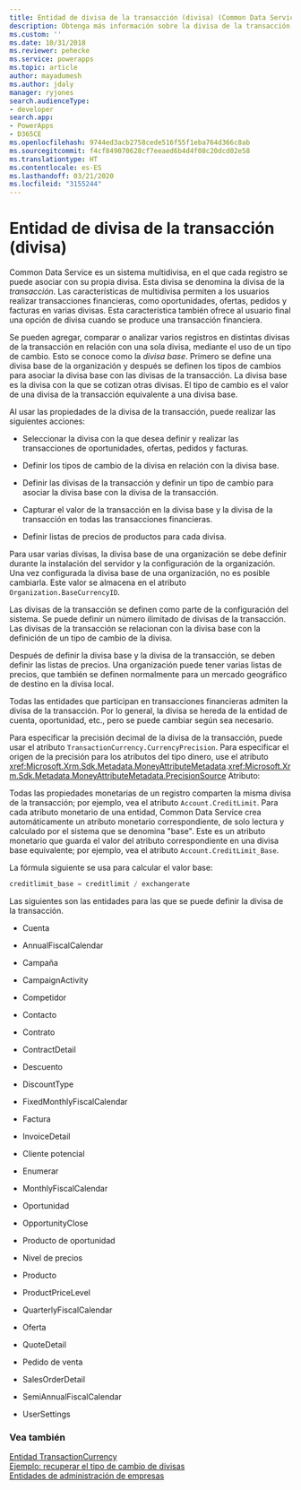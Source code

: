 ```yaml
---
title: Entidad de divisa de la transacción (divisa) (Common Data Service) | Microsoft Docs
description: Obtenga más información sobre la divisa de la transacción, que es una función multidivisa que permite a los usuarios realizar transacciones financieras en varias monedas. Es posible agregar, comparar o analizar varios registros en diferentes monedas de transacción con respecto a una moneda única utilizando la moneda base.
ms.custom: ''
ms.date: 10/31/2018
ms.reviewer: pehecke
ms.service: powerapps
ms.topic: article
author: mayadumesh
ms.author: jdaly
manager: ryjones
search.audienceType:
- developer
search.app:
- PowerApps
- D365CE
ms.openlocfilehash: 9744ed3acb2758cede516f55f1eba764d366c8ab
ms.sourcegitcommit: f4cf849070628cf7eeaed6b4d4f08c20dcd02e58
ms.translationtype: HT
ms.contentlocale: es-ES
ms.lasthandoff: 03/21/2020
ms.locfileid: "3155244"
---
```

# <a name="transaction-currency-currency-entity"></a>Entidad de divisa de la transacción (divisa)

Common Data Service es un sistema multidivisa, en el que cada registro se puede asociar con su propia divisa. Esta divisa se denomina la divisa de la *transacción*. Las características de multidivisa permiten a los usuarios realizar transacciones financieras, como oportunidades, ofertas, pedidos y facturas en varias divisas. Esta característica también ofrece al usuario final una opción de divisa cuando se produce una transacción financiera.  
  
 Se pueden agregar, comparar o analizar varios registros en distintas divisas de la transacción en relación con una sola divisa, mediante el uso de un tipo de cambio. Esto se conoce como la *divisa base*. Primero se define una divisa base de la organización y después se definen los tipos de cambios para asociar la divisa base con las divisas de la transacción. La divisa base es la divisa con la que se cotizan otras divisas. El tipo de cambio es el valor de una divisa de la transacción equivalente a una divisa base.  
  
 Al usar las propiedades de la divisa de la transacción, puede realizar las siguientes acciones:  
  
- Seleccionar la divisa con la que desea definir y realizar las transacciones de oportunidades, ofertas, pedidos y facturas.  
  
- Definir los tipos de cambio de la divisa en relación con la divisa base.  
  
- Definir las divisas de la transacción y definir un tipo de cambio para asociar la divisa base con la divisa de la transacción.  
  
- Capturar el valor de la transacción en la divisa base y la divisa de la transacción en todas las transacciones financieras.  
  
- Definir listas de precios de productos para cada divisa.  
  
Para usar varias divisas, la divisa base de una organización se debe definir durante la instalación del servidor y la configuración de la organización. Una vez configurada la divisa base de una organización, no es posible cambiarla. Este valor se almacena en el atributo `Organization.BaseCurrencyID`.  
  
Las divisas de la transacción se definen como parte de la configuración del sistema. Se puede definir un número ilimitado de divisas de la transacción. Las divisas de la transacción se relacionan con la divisa base con la definición de un tipo de cambio de la divisa.  
  
Después de definir la divisa base y la divisa de la transacción, se deben definir las listas de precios. Una organización puede tener varias listas de precios, que también se definen normalmente para un mercado geográfico de destino en la divisa local.  
  
Todas las entidades que participan en transacciones financieras admiten la divisa de la transacción. Por lo general, la divisa se hereda de la entidad de cuenta, oportunidad, etc., pero se puede cambiar según sea necesario.  
  
Para especificar la precisión decimal de la divisa de la transacción, puede usar el atributo `TransactionCurrency.CurrencyPrecision`. Para especificar el origen de la precisión para los atributos del tipo dinero, use el atributo <xref:Microsoft.Xrm.Sdk.Metadata.MoneyAttributeMetadata>.<xref:Microsoft.Xrm.Sdk.Metadata.MoneyAttributeMetadata.PrecisionSource> Atributo:  
  
Todas las propiedades monetarias de un registro comparten la misma divisa de la transacción; por ejemplo, vea el atributo `Account.CreditLimit`. Para cada atributo monetario de una entidad, Common Data Service crea automáticamente un atributo monetario correspondiente, de solo lectura y calculado por el sistema que se denomina "base". Este es un atributo monetario que guarda el valor del atributo correspondiente en una divisa base equivalente; por ejemplo, vea el atributo `Account.CreditLimit_Base`.  
  
La fórmula siguiente se usa para calcular el valor base:  
  
```csharp  
creditlimit_base = creditlimit / exchangerate  
```  
  
Las siguientes son las entidades para las que se puede definir la divisa de la transacción.  
  
-   Cuenta  
  
-   AnnualFiscalCalendar  
  
-   Campaña  
  
-   CampaignActivity  
  
-   Competidor  
  
-   Contacto  
  
-   Contrato  
  
-   ContractDetail  
  
-   Descuento  
  
-   DiscountType  
  
-   FixedMonthlyFiscalCalendar  
  
-   Factura  
  
-   InvoiceDetail  
  
-   Cliente potencial  
  
-   Enumerar  
  
-   MonthlyFiscalCalendar  
  
-   Oportunidad  
  
-   OpportunityClose  
  
-   Producto de oportunidad  
  
-   Nivel de precios  
  
-   Producto  
  
-   ProductPriceLevel  
  
-   QuarterlyFiscalCalendar  
  
-   Oferta  
  
-   QuoteDetail  
  
-   Pedido de venta  
  
-   SalesOrderDetail  
  
-   SemiAnnualFiscalCalendar  
  
-   UserSettings  
  
### <a name="see-also"></a>Vea también  
 [Entidad TransactionCurrency](reference/entities/transactioncurrency.md)   
 [Ejemplo: recuperar el tipo de cambio de divisas](org-service/samples/retrieve-currency-exchange-rate.md)   
 [Entidades de administración de empresas](/dynamics365/customer-engagement/developer/business-management-entities)